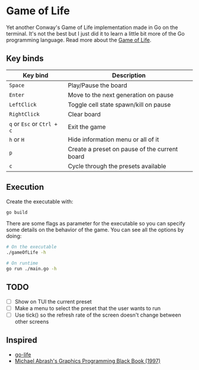 # Game of Life

Yet another Conway's Game of Life implementation made in Go on the terminal.
It's not the best but I just did it to learn a little bit more of the Go programming
language. Read more about the [Game of Life](https://en.wikipedia.org/wiki/Conway's_Game_of_Life).

## Key binds

   |          Key bind          |         Description                           |
   | -------------------------- | ----------------------------------------------|
   | `Space`                    | Play/Pause the board                          |
   | `Enter`                    | Move to the next generation on pause          |
   | `LeftClick`                | Toggle cell state spawn/kill on pause         |
   | `RightClick`               | Clear board                                   |
   | `q` or `Esc` or `Ctrl + c` | Exit the game                                 |
   | `h` or `H`                 | Hide information menu or all of it            |
   | `p`                        | Create a preset on pause of the current board |
   | `c`                        | Cycle through the presets available           |

## Execution
Create the executable with:
```bash
go build
```
There are some flags as parameter for the executable so you can specify some details on
the behavior of the game. You can see all the options by doing:
```bash
# On the executable
./gameOfLife -h

# On runtime
go run ./main.go -h
```

## TODO
- [ ] Show on TUI the current preset
- [ ] Make a menu to select the preset that the user wants to run
- [ ] Use tick() so the refresh rate of the screen doesn't change between other screens

## Inspired
- [go-life](https://github.com/sachaos/go-life)
- [Michael Abrash's Graphics Programming Black Book (1997)](http://www.jagregory.com/abrash-black-book/)
